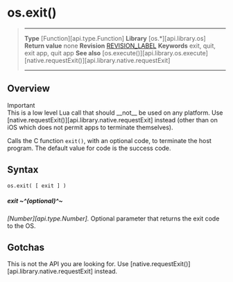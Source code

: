 
# os.exit()

> --------------------- ------------------------------------------------------------------------------------------
> __Type__              [Function][api.type.Function]
> __Library__           [os.*][api.library.os]
> __Return value__      none
> __Revision__          [REVISION_LABEL](REVISION_URL)
> __Keywords__          exit, quit, exit app, quit app
> __See also__          [os.execute()][api.library.os.execute]
>								[native.requestExit()][api.library.native.requestExit]
> --------------------- ------------------------------------------------------------------------------------------


## Overview

<div class="guide-notebox-imp">
<div class="notebox-title-imp">Important</div>
This is a low level Lua call that should __not__ be used on any platform.  Use [native.requestExit()][api.library.native.requestExit] instead (other than on iOS which does not permit apps to terminate themselves).
</div>

Calls the C function `exit()`, with an optional code, to terminate the host program. The default value for code is the success code.

## Syntax

	os.exit( [ exit ] )

##### exit ~^(optional)^~
_[Number][api.type.Number]._ Optional parameter that returns the exit code to the OS.


## Gotchas

This is not the API you are looking for.  Use [native.requestExit()][api.library.native.requestExit] instead.

